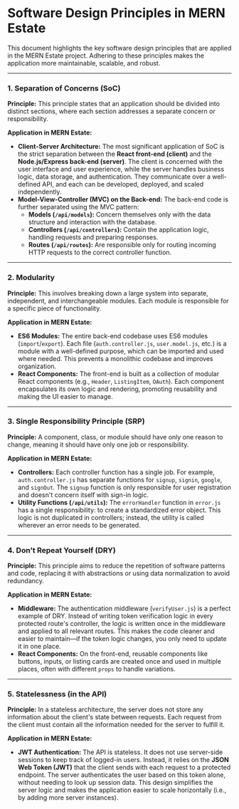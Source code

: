 
# Software Design Principles in MERN Estate

This document highlights the key software design principles that are applied in the MERN Estate project. Adhering to these principles makes the application more maintainable, scalable, and robust.

---

### 1. Separation of Concerns (SoC)

**Principle:** This principle states that an application should be divided into distinct sections, where each section addresses a separate concern or responsibility.

**Application in MERN Estate:**

*   **Client-Server Architecture:** The most significant application of SoC is the strict separation between the **React front-end (client)** and the **Node.js/Express back-end (server)**. The client is concerned with the user interface and user experience, while the server handles business logic, data storage, and authentication. They communicate over a well-defined API, and each can be developed, deployed, and scaled independently.
*   **Model-View-Controller (MVC) on the Back-end:** The back-end code is further separated using the MVC pattern:
    *   **Models (`/api/models`):** Concern themselves only with the data structure and interaction with the database.
    *   **Controllers (`/api/controllers`):** Contain the application logic, handling requests and preparing responses.
    *   **Routes (`/api/routes`):** Are responsible only for routing incoming HTTP requests to the correct controller function.

---

### 2. Modularity

**Principle:** This involves breaking down a large system into separate, independent, and interchangeable modules. Each module is responsible for a specific piece of functionality.

**Application in MERN Estate:**

*   **ES6 Modules:** The entire back-end codebase uses ES6 modules (`import`/`export`). Each file (`auth.controller.js`, `user.model.js`, etc.) is a module with a well-defined purpose, which can be imported and used where needed. This prevents a monolithic codebase and improves organization.
*   **React Components:** The front-end is built as a collection of modular React components (e.g., `Header`, `ListingItem`, `OAuth`). Each component encapsulates its own logic and rendering, promoting reusability and making the UI easier to manage.

---

### 3. Single Responsibility Principle (SRP)

**Principle:** A component, class, or module should have only one reason to change, meaning it should have only one job or responsibility.

**Application in MERN Estate:**

*   **Controllers:** Each controller function has a single job. For example, `auth.controller.js` has separate functions for `signup`, `signin`, `google`, and `signOut`. The `signup` function is only responsible for user registration and doesn't concern itself with sign-in logic.
*   **Utility Functions (`/api/utils`):** The `errorHandler` function in `error.js` has a single responsibility: to create a standardized error object. This logic is not duplicated in controllers; instead, the utility is called wherever an error needs to be generated.

---

### 4. Don't Repeat Yourself (DRY)

**Principle:** This principle aims to reduce the repetition of software patterns and code, replacing it with abstractions or using data normalization to avoid redundancy.

**Application in MERN Estate:**

*   **Middleware:** The authentication middleware (`verifyUser.js`) is a perfect example of DRY. Instead of writing token verification logic in every protected route's controller, the logic is written once in the middleware and applied to all relevant routes. This makes the code cleaner and easier to maintain—if the token logic changes, you only need to update it in one place.
*   **React Components:** On the front-end, reusable components like buttons, inputs, or listing cards are created once and used in multiple places, often with different `props` to handle variations.

---

### 5. Statelessness (in the API)

**Principle:** In a stateless architecture, the server does not store any information about the client's state between requests. Each request from the client must contain all the information needed for the server to fulfill it.

**Application in MERN Estate:**

*   **JWT Authentication:** The API is stateless. It does not use server-side sessions to keep track of logged-in users. Instead, it relies on the **JSON Web Token (JWT)** that the client sends with each request to a protected endpoint. The server authenticates the user based on this token alone, without needing to look up session data. This design simplifies the server logic and makes the application easier to scale horizontally (i.e., by adding more server instances).
